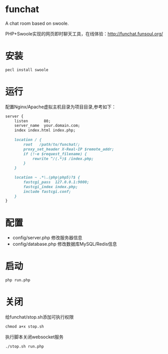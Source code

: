 # funchat
A chat room based on swoole.

PHP+Swoole实现的网页即时聊天工具，在线体验：http://funchat.funsoul.org/

# 安装
```markdown
pecl install swoole
```
# 运行
配置Nginx/Apache虚拟主机目录为项目目录,参考如下：

```markdown
server {
    listen       80;
    server_name  your.domain.com;
    index index.html index.php;
    
    location / {
        root   /path/to/funchat/;
        proxy_set_header X-Real-IP $remote_addr;
        if (!-e $request_filename) {
            rewrite ^/(.*)$ /index.php;
        }
    }
    
    location ~ .*\.(php|php5)?$ {
	    fastcgi_pass  127.0.0.1:9000;
	    fastcgi_index index.php;
	    include fastcgi.conf;
    }
}
```
# 配置

- config/server.php 修改服务器信息
- config/database.php 修改数据库MySQL/Redis信息

# 启动
```markdown
php run.php
```

# 关闭
给funchat/stop.sh添加可执行权限
```markdown
chmod a+x stop.sh
```
执行脚本关闭websocket服务
```markdown
./stop.sh run.php
```
